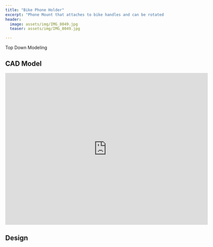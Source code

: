 ```yaml
---
title: "Bike Phone Holder"
excerpt: "Phone Mount that attaches to bike handles and can be rotated between portrait and landscape orientations."
header:
  image: assets/img/IMG_8049.jpg
  teaser: assets/img/IMG_8049.jpg

---
```

Top Down Modeling

## CAD Model
<iframe src="https://vanderbilt643.autodesk360.com/shares/public/SH286ddQT78850c0d8a4878107a9d4419ce5?mode=embed" width="640" height="480" allowfullscreen="true" webkitallowfullscreen="true" mozallowfullscreen="true"  frameborder="0"></iframe>

## Design

